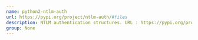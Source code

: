```yaml
---
name: python2-ntlm-auth
url: https://pypi.org/project/ntlm-auth/#files
description: NTLM authentication structures. URL : https://pypi.org/project/ntlm-auth/#files Groups : None
group: None
---
```

